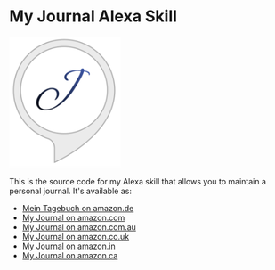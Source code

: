 # **My Journal** Alexa Skill

 <img src="logo/logo.png" width="200">

This is the source code for my Alexa skill that allows you to maintain a personal journal. It's available as:

- [Mein Tagebuch on amazon.de](https://www.amazon.de/Peter-G%C3%B6tz-Wikipedia/dp/B07TSPVXHM)
- [My Journal on amazon.com](https://www.amazon.com/Peter-G%C3%B6tz-Wikipedia/dp/B07TSPVXHM)
- [My Journal on amazon.com.au](https://www.amazon.com.au/Peter-G%C3%B6tz-Wikipedia/dp/B07TSPVXHM)
- [My Journal on amazon.co.uk](https://www.amazon.co.uk/Peter-G%C3%B6tz-Wikipedia/dp/B07TSPVXHM)
- [My Journal on amazon.in](https://www.amazon.in/Peter-G%C3%B6tz-Wikipedia/dp/B07TSPVXHM)
- [My Journal on amazon.ca](https://www.amazon.ca/Peter-G%C3%B6tz-Wikipedia/dp/B07TSPVXHM)
